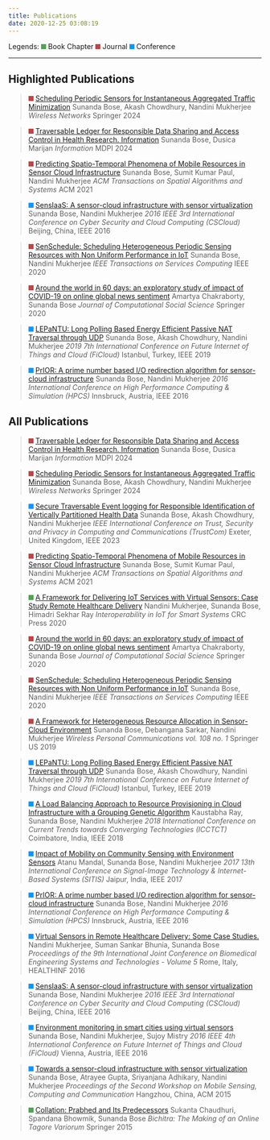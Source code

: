 ```yaml
---
title: Publications
date: 2020-12-25 03:08:19
---
```


Legends: <svg width="10" height="10"> <rect width="10" height="10" style="fill:rgb(75,165,80);" /> </svg> Book Chapter <svg width="10" height="10"> <rect width="10" height="10" style="fill:rgb(191,68,68);" /> </svg> Journal <svg width="10" height="10"> <rect width="10" height="10" style="fill:rgb(1,153,255);" /> </svg> Conference
___

## Highlighted Publications

> <svg width="10" height="10"> <rect width="10" height="10" style="fill:rgb(191,68,68);" /> </svg> [Scheduling Periodic Sensors for Instantaneous Aggregated Traffic Minimization](https://link.springer.com/article/10.1007/s11276-024-03722-4)
Sunanda Bose, Akash Chowdhury, Nandini Mukherjee 
*Wireless Networks* 
Springer 2024

> <svg width="10" height="10"> <rect width="10" height="10" style="fill:rgb(191,68,68);" /> </svg> [Traversable Ledger for Responsible Data Sharing and Access Control in Health Research. Information](https://doi.org/10.3390/info15120815)
Sunanda Bose, Dusica Marijan
*Information* 
MDPI 2024

> <svg width="10" height="10"> <rect width="10" height="10" style="fill:rgb(191,68,68);" /> </svg> [Predicting Spatio-Temporal Phenomena of Mobile Resources in Sensor Cloud Infrastructure](http://dx.doi.org/10.1145/3446936)
Sunanda Bose, Sumit Kumar Paul, Nandini Mukherjee
*ACM Transactions on Spatial Algorithms and Systems* 
ACM 2021

> <svg width="10" height="10"> <rect width="10" height="10" style="fill:rgb(1,153,255);" /> </svg> [SensIaaS: A sensor-cloud infrastructure with sensor virtualization](https://ieeexplore.ieee.org/abstract/document/7545924/)
Sunanda Bose, Nandini Mukherjee
*2016 IEEE 3rd International Conference on Cyber Security and Cloud Computing (CSCloud)* 
Beijing, China, IEEE 2016

> <svg width="10" height="10"> <rect width="10" height="10" style="fill:rgb(191,68,68);" /> </svg> [SenSchedule: Scheduling Heterogeneous Periodic Sensing Resources with Non Uniform Performance in IoT](https://ieeexplore.ieee.org/abstract/document/9187904/)
Sunanda Bose, Nandini Mukherjee
*IEEE Transactions on Services Computing* 
IEEE 2020

> <svg width="10" height="10"> <rect width="10" height="10" style="fill:rgb(191,68,68);" /> </svg> [Around the world in 60 days: an exploratory study of impact of COVID-19 on online global news sentiment](https://link.springer.com/article/10.1007/s42001-020-00088-3)
Amartya Chakraborty, Sunanda Bose
*Journal of Computational Social Science* 
Springer 2020

> <svg width="10" height="10"> <rect width="10" height="10" style="fill:rgb(1,153,255);" /> </svg>  [LEPaNTU: Long Polling Based Energy Efficient Passive NAT Traversal through UDP](https://ieeexplore.ieee.org/abstract/document/8972797/)
Sunanda Bose, Akash Chowdhury, Nandini Mukherjee
*2019 7th International Conference on Future Internet of Things and Cloud (FiCloud)* 
Istanbul, Turkey, IEEE 2019

> <svg width="10" height="10"> <rect width="10" height="10" style="fill:rgb(1,153,255);" /> </svg> [PrIOR: A prime number based I/O redirection algorithm for sensor-cloud infrastructure](https://ieeexplore.ieee.org/abstract/document/7568391/)
Sunanda Bose, Nandini Mukherjee
*2016 International Conference on High Performance Computing & Simulation (HPCS)* 
Innsbruck, Austria, IEEE 2016

## All Publications


> <svg width="10" height="10"> <rect width="10" height="10" style="fill:rgb(191,68,68);" /> </svg> [Traversable Ledger for Responsible Data Sharing and Access Control in Health Research. Information](https://doi.org/10.3390/info15120815)
Sunanda Bose, Dusica Marijan
*Information* 
MDPI 2024

> <svg width="10" height="10"> <rect width="10" height="10" style="fill:rgb(191,68,68);" /> </svg> [Scheduling Periodic Sensors for Instantaneous Aggregated Traffic Minimization](https://link.springer.com/article/10.1007/s11276-024-03722-4)
Sunanda Bose, Akash Chowdhury, Nandini Mukherjee 
*Wireless Networks* 
Springer 2024

> <svg width="10" height="10"> <rect width="10" height="10" style="fill:rgb(1,153,255);" /> </svg>  [Secure Traversable Event logging for Responsible Identification of Vertically Partitioned Health Data](https://ieeexplore.ieee.org/abstract/document/10538677)
Sunanda Bose, Akash Chowdhury, Nandini Mukherjee
*IEEE International Conference on Trust, Security and Privacy in Computing and Communications (TrustCom)* 
Exeter, United Kingdom, IEEE 2023

> <svg width="10" height="10"> <rect width="10" height="10" style="fill:rgb(191,68,68);" /> </svg> [Predicting Spatio-Temporal Phenomena of Mobile Resources in Sensor Cloud Infrastructure](http://dx.doi.org/10.1145/3446936)
Sunanda Bose, Sumit Kumar Paul, Nandini Mukherjee
*ACM Transactions on Spatial Algorithms and Systems* 
ACM 2021

> <svg width="10" height="10"> <rect width="10" height="10" style="fill:rgb(75,165,80);" /> </svg> [A Framework for Delivering IoT Services with Virtual Sensors: Case Study Remote Healthcare Delivery](http://scholar.google.com/scholar?cluster=701565519499848840&hl=en&oi=scholarr)
Nandini Mukherjee, Sunanda Bose, Himadri Sekhar Ray
*Interoperability in IoT for Smart Systems* 
CRC Press 2020

> <svg width="10" height="10"> <rect width="10" height="10" style="fill:rgb(191,68,68);" /> </svg> [Around the world in 60 days: an exploratory study of impact of COVID-19 on online global news sentiment](https://link.springer.com/article/10.1007/s42001-020-00088-3)
Amartya Chakraborty, Sunanda Bose
*Journal of Computational Social Science* 
Springer 2020

> <svg width="10" height="10"> <rect width="10" height="10" style="fill:rgb(191,68,68);" /> </svg> [SenSchedule: Scheduling Heterogeneous Periodic Sensing Resources with Non Uniform Performance in IoT](https://ieeexplore.ieee.org/abstract/document/9187904/)
Sunanda Bose, Nandini Mukherjee
*IEEE Transactions on Services Computing* 
IEEE 2020

> <svg width="10" height="10"> <rect width="10" height="10" style="fill:rgb(191,68,68);" /> </svg> [A Framework for Heterogeneous Resource Allocation in Sensor-Cloud Environment](https://link.springer.com/article/10.1007/s11277-019-06383-1)
Sunanda Bose, Debangana Sarkar, Nandini Mukherjee
*Wireless Personal Communications vol. 108 no. 1* 
Springer US 2019

> <svg width="10" height="10"> <rect width="10" height="10" style="fill:rgb(1,153,255);" /> </svg>  [LEPaNTU: Long Polling Based Energy Efficient Passive NAT Traversal through UDP](https://ieeexplore.ieee.org/abstract/document/8972797/)
Sunanda Bose, Akash Chowdhury, Nandini Mukherjee
*2019 7th International Conference on Future Internet of Things and Cloud (FiCloud)* 
Istanbul, Turkey, IEEE 2019

> <svg width="10" height="10"> <rect width="10" height="10" style="fill:rgb(1,153,255);" /> </svg> [A Load Balancing Approach to Resource Provisioning in Cloud Infrastructure with a Grouping Genetic Algorithm](https://ieeexplore.ieee.org/abstract/document/8550885/)
Kaustabha Ray, Sunanda Bose, Nandini Mukherjee
*2018 International Conference on Current Trends towards Converging Technologies (ICCTCT)* 
Coimbatore, India, IEEE 2018

> <svg width="10" height="10"> <rect width="10" height="10" style="fill:rgb(1,153,255);" /> </svg> [Impact of Mobility on Community Sensing with Environment Sensors](https://ieeexplore.ieee.org/abstract/document/8334777/)
Atanu Mandal, Sunanda Bose, Nandini Mukherjee
*2017 13th International Conference on Signal-Image Technology & Internet-Based Systems (SITIS)* 
Jaipur, India, IEEE 2017

> <svg width="10" height="10"> <rect width="10" height="10" style="fill:rgb(1,153,255);" /> </svg> [PrIOR: A prime number based I/O redirection algorithm for sensor-cloud infrastructure](https://ieeexplore.ieee.org/abstract/document/7568391/)
Sunanda Bose, Nandini Mukherjee
*2016 International Conference on High Performance Computing & Simulation (HPCS)* 
Innsbruck, Austria, IEEE 2016

> <svg width="10" height="10"> <rect width="10" height="10" style="fill:rgb(1,153,255);" /> </svg> [Virtual Sensors in Remote Healthcare Delivery: Some Case Studies.](https://www.academia.edu/download/48930748/Mukherjee__Bhunia__Bose_-_2016_-_Virtual_sensors_in_remote_healthcare_delivery_Some_case_studies.pdf)
Nandini Mukherjee, Suman Sankar Bhunia, Sunanda Bose
*Proceedings of the 9th International Joint Conference on Biomedical Engineering Systems and Technologies - Volume 5* 
Rome, Italy, HEALTHINF 2016

> <svg width="10" height="10"> <rect width="10" height="10" style="fill:rgb(1,153,255);" /> </svg> [SensIaaS: A sensor-cloud infrastructure with sensor virtualization](https://ieeexplore.ieee.org/abstract/document/7545924/)
Sunanda Bose, Nandini Mukherjee
*2016 IEEE 3rd International Conference on Cyber Security and Cloud Computing (CSCloud)* 
Beijing, China, IEEE 2016

> <svg width="10" height="10"> <rect width="10" height="10" style="fill:rgb(1,153,255);" /> </svg> [Environment monitoring in smart cities using virtual sensors](https://ieeexplore.ieee.org/abstract/document/7575891/)
Sunanda Bose, Nandini Mukherjee, Sujoy Mistry
*2016 IEEE 4th International Conference on Future Internet of Things and Cloud (FiCloud)* 
Vienna, Austria, IEEE 2016

> <svg width="10" height="10"> <rect width="10" height="10" style="fill:rgb(1,153,255);" /> </svg> [Towards a sensor-cloud infrastructure with sensor virtualization](https://dl.acm.org/doi/abs/10.1145/2757743.2757748)
Sunanda Bose, Atrayee Gupta, Sriyanjana Adhikary, Nandini Mukherjee
*Proceedings of the Second Workshop on Mobile Sensing, Computing and Communication* 
Hangzhou, China, ACM 2015

> <svg width="10" height="10"> <rect width="10" height="10" style="fill:rgb(75,165,80);" /> </svg> [Collation: Prabhed and Its Predecessors](https://link.springer.com/chapter/10.1007/978-3-319-23678-0_8)
Sukanta Chaudhuri, Spandana Bhowmik, Sunanda Bose
*Bichitra: The Making of an Online Tagore Variorum* 
Springer 2015
